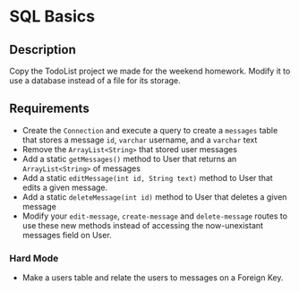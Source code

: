 # SQL Basics

## Description
Copy the TodoList project we made for the weekend homework. Modify it to use a database instead of a file for its storage.

## Requirements

* Create the `Connection` and execute a query to create a `messages` table that stores a message `id`, `varchar` username, and a `varchar` text
* Remove the `ArrayList<String>` that stored user messages
* Add a static `getMessages()` method to User that returns an `ArrayList<String>` of messages
* Add a static `editMessage(int id, String text)` method to User that edits a given message.
* Add a static `deleteMessage(int id)` method to User that deletes a given message
* Modify your `edit-message`, `create-message` and `delete-message` routes to use these new methods instead of accessing the now-unexistant messages field on User. 

### Hard Mode
* Make a users table and relate the users to messages on a Foreign Key.
